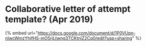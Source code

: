 # Collaborative letter of attempt template? (Apr 2019)

{% embed url="https://docs.google.com/document/d/1P0VUpn-nIwcWmzYhjfHS-mO5rjLtwng3TCKtnlZ2Cq0/edit?usp=sharing" %}
